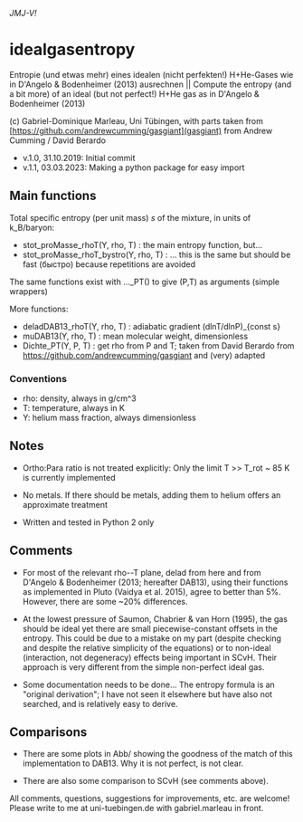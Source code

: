 _JMJ-V!_

# idealgasentropy
Entropie (und etwas mehr) eines idealen (nicht perfekten!) H+He-Gases wie in D'Angelo & Bodenheimer (2013) ausrechnen
|| Compute the entropy (and a bit more) of an ideal (but not perfect!) H+He gas as in D'Angelo & Bodenheimer (2013)

(c) Gabriel-Dominique Marleau, Uni Tübingen,
    with parts taken from [https://github.com/andrewcumming/gasgiant](gasgiant) from Andrew Cumming / David Berardo

- v.1.0, 31.10.2019: Initial commit
- v.1.1, 03.03.2023: Making a python package for easy import

## Main functions
Total specific entropy (per unit mass) _s_ of the mixture, in units of k_B/baryon:
- stot_proMasse_rhoT(Y, rho, T)        : the main entropy function, but...
- stot_proMasse_rhoT_bystro(Y, rho, T) : ... this is the same but should be fast (быстро) because repetitions are avoided

The same functions exist with ..._PT() to give (P,T) as arguments (simple wrappers)

More functions:
- deladDAB13_rhoT(Y, rho, T)           : adiabatic gradient (dlnT/dlnP)\_{const s}
- muDAB13(Y, rho, T)                   : mean molecular weight, dimensionless
- Dichte_PT(Y, P, T)                   : get rho from P and T; taken from David Berardo from https://github.com/andrewcumming/gasgiant and (very) adapted
 
### Conventions
- rho: density,              always in g/cm^3
- T:   temperature,          always in K
- Y:   helium mass fraction, always dimensionless

## Notes
- Ortho:Para ratio is not treated explicitly: Only the limit T >> T_rot ~ 85 K is currently implemented

- No metals. If there should be metals, adding them to helium offers an approximate treatment

- Written and tested in Python 2 only

## Comments
- For most of the relevant rho--T plane, delad from here and from D'Angelo & Bodenheimer (2013; hereafter DAB13), using their functions as implemented in Pluto (Vaidya et al. 2015), agree to better than 5%. However, there are some ~20% differences.

- At the lowest pressure of Saumon, Chabrier & van Horn (1995), the gas should be ideal yet there are small piecewise-constant offsets in the entropy. This could be due to a mistake on my part (despite checking and despite the relative simplicity of the equations) or to non-ideal (interaction, not degeneracy) effects being important in SCvH. Their approach is very different from the simple non-perfect ideal gas.

- Some documentation needs to be done... The entropy formula is an "original derivation"; I have not seen it elsewhere but have also not searched, and is relatively easy to derive.

## Comparisons
- There are some plots in Abb/ showing the goodness of the match of this implementation to DAB13. Why it is not perfect, is not clear.

- There are also some comparison to SCvH (see comments above).

All comments, questions, suggestions for improvements, etc. are welcome! Please write to me at uni-tuebingen.de with gabriel.marleau in front.
